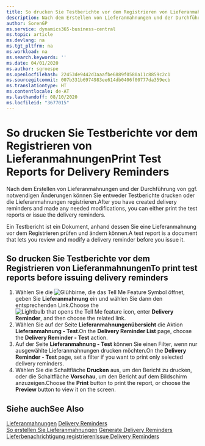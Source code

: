 ```yaml
---
title: So drucken Sie Testberichte vor dem Registrieren von Lieferanmahnungen
description: Nach dem Erstellen von Lieferanmahnungen und der Durchführung von ggf. notwendigen Änderungen können Sie entweder Testberichte drucken oder die Lieferanmahnungen registrieren.
author: SorenGP
ms.service: dynamics365-business-central
ms.topic: article
ms.devlang: na
ms.tgt_pltfrm: na
ms.workload: na
ms.search.keywords: ''
ms.date: 04/01/2020
ms.author: sgroespe
ms.openlocfilehash: 22453de9442d3aaafbe6889f0580a11c8859c2c1
ms.sourcegitcommit: 007b331b6974983ee614db0406f00777da359ecb
ms.translationtype: HT
ms.contentlocale: de-AT
ms.lasthandoff: 08/10/2020
ms.locfileid: "3677015"
---
```

# <a name="print-test-reports-for-delivery-reminders"></a><span data-ttu-id="234be-103">So drucken Sie Testberichte vor dem Registrieren von Lieferanmahnungen</span><span class="sxs-lookup"><span data-stu-id="234be-103">Print Test Reports for Delivery Reminders</span></span>
<span data-ttu-id="234be-104">Nach dem Erstellen von Lieferanmahnungen und der Durchführung von ggf. notwendigen Änderungen können Sie entweder Testberichte drucken oder die Lieferanmahnungen registrieren.</span><span class="sxs-lookup"><span data-stu-id="234be-104">After you have created delivery reminders and made any needed modifications, you can either print the test reports or issue the delivery reminders.</span></span>  

<span data-ttu-id="234be-105">Ein Testbericht ist ein Dokument, anhand dessen Sie eine Lieferanmahnung vor dem Registrieren prüfen und ändern können.</span><span class="sxs-lookup"><span data-stu-id="234be-105">A test report is a document that lets you review and modify a delivery reminder before you issue it.</span></span>  

## <a name="to-print-test-reports-before-issuing-delivery-reminders"></a><span data-ttu-id="234be-106">So drucken Sie Testberichte vor dem Registrieren von Lieferanmahnungen</span><span class="sxs-lookup"><span data-stu-id="234be-106">To print test reports before issuing delivery reminders</span></span>  

1.  <span data-ttu-id="234be-107">Wählen Sie die ![Glühbirne, die das Tell Me Feature](../../media/ui-search/search_small.png "Tell me-Funktion") Symbol öffnet, geben Sie **Lieferanmahnung** ein und wählen Sie dann den entsprechenden Link.</span><span class="sxs-lookup"><span data-stu-id="234be-107">Choose the ![Lightbulb that opens the Tell Me feature](../../media/ui-search/search_small.png "Tell me what you want to do") icon, enter **Delivery Reminder**, and then choose the related link.</span></span>  
2.  <span data-ttu-id="234be-108">Wählen Sie auf der Seite **Lieferanmahnungenübersicht** die Aktion **Lieferanmahnung - Test**.</span><span class="sxs-lookup"><span data-stu-id="234be-108">On the **Delivery Reminder List** page, choose the **Delivery Reminder - Test** action.</span></span>  
3.  <span data-ttu-id="234be-109">Auf der Seite **Lieferanmahnung - Test** können Sie einen Filter, wenn nur ausgewählte Lieferanmahnungen drucken möchten.</span><span class="sxs-lookup"><span data-stu-id="234be-109">On the **Delivery Reminder - Test** page, set a filter if you want to print only selected delivery reminders.</span></span>  
4.  <span data-ttu-id="234be-110">Wählen Sie die Schaltfläche **Drucken** aus, um den Bericht zu drucken, oder die Schaltfläche **Vorschau**, um den Bericht auf dem Bildschirm anzuzeigen.</span><span class="sxs-lookup"><span data-stu-id="234be-110">Choose the **Print** button to print the report, or choose the **Preview** button to view it on the screen.</span></span>  

## <a name="see-also"></a><span data-ttu-id="234be-111">Siehe auch</span><span class="sxs-lookup"><span data-stu-id="234be-111">See Also</span></span>  
 <span data-ttu-id="234be-112">[Lieferanmahnungen](delivery-reminders.md) </span><span class="sxs-lookup"><span data-stu-id="234be-112">[Delivery Reminders](delivery-reminders.md) </span></span>  
 <span data-ttu-id="234be-113">[So erstellen Sie Lieferanmahnungen](how-to-generate-delivery-reminders.md) </span><span class="sxs-lookup"><span data-stu-id="234be-113">[Generate Delivery Reminders](how-to-generate-delivery-reminders.md) </span></span>  
 [<span data-ttu-id="234be-114">Lieferbenachrichtigung registrieren</span><span class="sxs-lookup"><span data-stu-id="234be-114">Issue Delivery Reminders</span></span>](how-to-issue-delivery-reminders.md)
